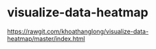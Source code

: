 # visualize-data-heatmap

https://rawgit.com/khoathanglong/visualize-data-heatmap/master/index.html
